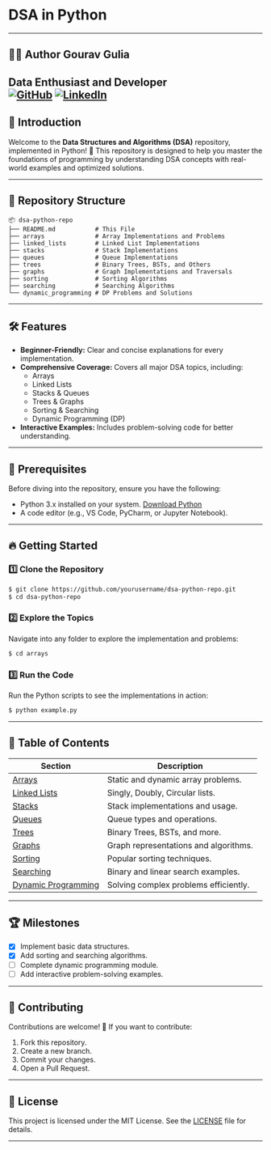 # DSA in Python 
---
## 🧑‍💻 Author **Gourav Gulia** 

 Data Enthusiast and Developer  
[![GitHub](https://img.shields.io/badge/GitHub-Profile-informational?style=flat&logo=github)](https://github.com/gauravgulia26)
[![LinkedIn](https://img.shields.io/badge/LinkedIn-Connect-blue?style=flat&logo=linkedin)](https://linkedin.com/in/gauravgulia1205)
---

## 🚀 Introduction
Welcome to the **Data Structures and Algorithms (DSA)** repository, implemented in Python! 🐍 This repository is designed to help you master the foundations of programming by understanding DSA concepts with real-world examples and optimized solutions.

---

## 📂 Repository Structure

```plaintext
📦 dsa-python-repo
├── README.md           # This File
├── arrays              # Array Implementations and Problems
├── linked_lists        # Linked List Implementations
├── stacks              # Stack Implementations
├── queues              # Queue Implementations
├── trees               # Binary Trees, BSTs, and Others
├── graphs              # Graph Implementations and Traversals
├── sorting             # Sorting Algorithms
├── searching           # Searching Algorithms
└── dynamic_programming # DP Problems and Solutions
```

---

## 🛠️ Features

- **Beginner-Friendly:** Clear and concise explanations for every implementation.
- **Comprehensive Coverage:** Covers all major DSA topics, including:
  - Arrays
  - Linked Lists
  - Stacks & Queues
  - Trees & Graphs
  - Sorting & Searching
  - Dynamic Programming (DP)
- **Interactive Examples:** Includes problem-solving code for better understanding.

---

## 🧰 Prerequisites

Before diving into the repository, ensure you have the following:

- Python 3.x installed on your system. [Download Python](https://www.python.org/downloads/)
- A code editor (e.g., VS Code, PyCharm, or Jupyter Notebook).

---

## 🔥 Getting Started

### 1️⃣ Clone the Repository

```bash
$ git clone https://github.com/yourusername/dsa-python-repo.git
$ cd dsa-python-repo
```

### 2️⃣ Explore the Topics
Navigate into any folder to explore the implementation and problems:

```bash
$ cd arrays
```

### 3️⃣ Run the Code
Run the Python scripts to see the implementations in action:

```bash
$ python example.py
```

---

## 📜 Table of Contents

| Section                  | Description                         |
|--------------------------|-------------------------------------|
| [Arrays](arrays)         | Static and dynamic array problems. |
| [Linked Lists](linked_lists) | Singly, Doubly, Circular lists.   |
| [Stacks](stacks)         | Stack implementations and usage.   |
| [Queues](queues)         | Queue types and operations.        |
| [Trees](trees)           | Binary Trees, BSTs, and more.      |
| [Graphs](graphs)         | Graph representations and algorithms. |
| [Sorting](sorting)       | Popular sorting techniques.        |
| [Searching](searching)   | Binary and linear search examples. |
| [Dynamic Programming](dynamic_programming) | Solving complex problems efficiently. |

---

## 🏆 Milestones

- [x] Implement basic data structures.
- [x] Add sorting and searching algorithms.
- [ ] Complete dynamic programming module.
- [ ] Add interactive problem-solving examples.

---

## 🤝 Contributing

Contributions are welcome! 🎉 If you want to contribute:

1. Fork this repository.
2. Create a new branch.
3. Commit your changes.
4. Open a Pull Request.

---

## 📜 License

This project is licensed under the MIT License. See the [LICENSE](LICENSE) file for details.

---

